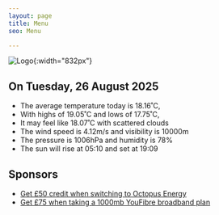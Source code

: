 ```yaml
---
layout: page
title: Menu
seo: Menu

---
```


![Logo](/images/logo.jpg){:width="832px"}

<!-- weather_marker starts -->
## On Tuesday, 26 August 2025

- The average temperature today is 18.16˚C,
- With highs of 19.05˚C and lows of 17.75˚C,
- It may feel like 18.07˚C with scattered clouds
- The wind speed is 4.12m/s and visibility is 10000m
- The pressure is 1006hPa and humidity is 78%
- The sun will rise at 05:10 and set at 19:09

<!-- weather_marker ends -->

## Sponsors

- [Get £50 credit when switching to Octopus Energy](https://bit.ly/3oD1nnS)
- [Get £75 when taking a 1000mb YouFibre broadband plan](https://aklam.io/91zWhU?)
